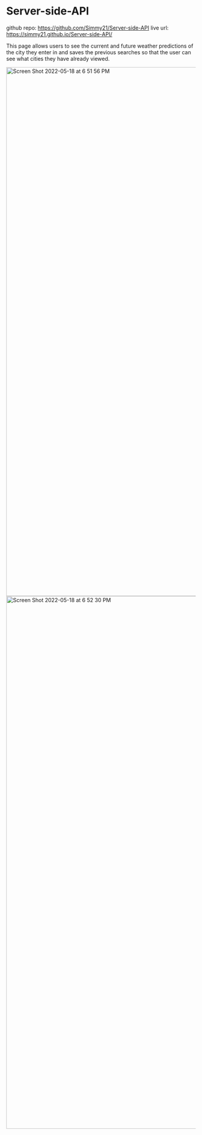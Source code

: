 # Server-side-API
github repo: https://github.com/Simmy21/Server-side-API
live url: https://simmy21.github.io/Server-side-API/

This page allows users to see the current and future weather predictions of the city they enter in and saves 
the previous searches so that the user can see what cities they have already viewed.

<img width="1404" alt="Screen Shot 2022-05-18 at 6 51 56 PM" src="https://user-images.githubusercontent.com/95011492/169186944-5fc037d1-b96d-4cfa-af26-c46924ea63c6.png">

<img width="1414" alt="Screen Shot 2022-05-18 at 6 52 30 PM" src="https://user-images.githubusercontent.com/95011492/169186956-05e116bb-eeb8-4051-89ba-b0b688618248.png">
